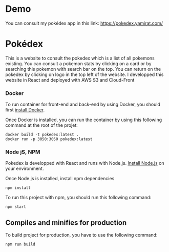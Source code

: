 # Demo

You can consult my pokédex app in this link: https://pokedex.yamirat.com/ 

# Pokédex

This is a website to consult the pokedex which is a list of all pokemons existing. 
You can consult a pokemon stats by clicking on a card or by searching this pokemon with search bar on the top. 
You can return on the pokedex by clicking on logo in the top left of the website. 
I developped this website in React and deployed with AWS S3 and Cloud-Front

### Docker


To run container for front-end and back-end by using Docker, you should first [install Docker](https://docs.docker.com/get-docker/). 

Once Docker is installed, you can run the container by using this following command at the root of the projet: 

```
docker build -t pokedex:latest .
docker run -p 3050:3050 pokedex:latest

```



### Node jS, NPM

Pokedex is developped with React and runs with Node.js. [Install Node.js](https://nodejs.org/en/) on your environment.

Once Node.js is installed, install npm dependencies

```
npm install
```
To run this project with npm, you should run this following command: 


```
npm start
```

## Compiles and minifies for production

To build project for production, you have to use the following command: 

```
npm run build

``` 








